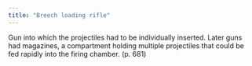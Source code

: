 ```yaml
---
title: "Breech loading rifle"
---
```

Gun into which the projectiles had to be individually inserted. Later guns had magazines, a compartment holding multiple projectiles that could be fed rapidly into the firing chamber. (p. 681)


